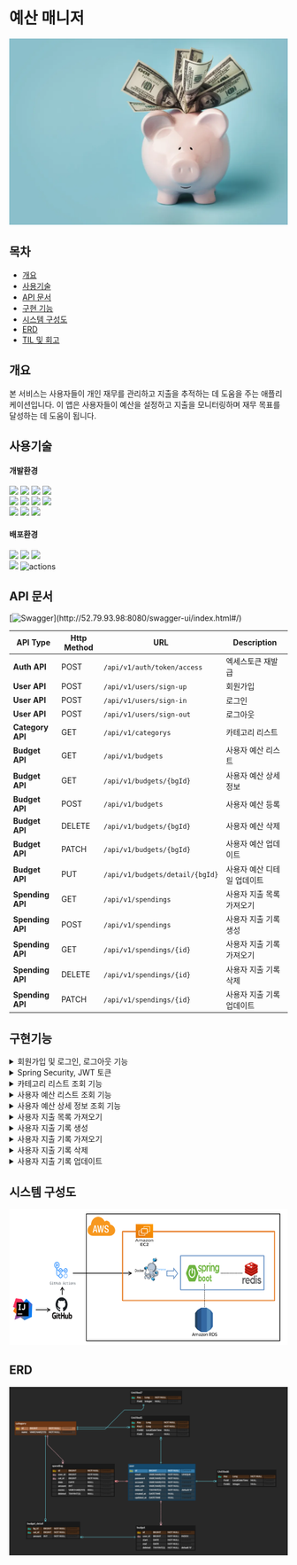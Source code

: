 # 예산 매니저
![title](./readme_source/title/logo.png)

## 목차
- [개요](#개요)
- [사용기술](#사용기술)
- [API 문서](#API-문서)
- [구현 기능](#구현기능)
- [시스템 구성도](#시스템-구성도)
- [ERD](#ERD)
- [TIL 및 회고](#프로젝트-관리-및-회고
  )

## 개요
본 서비스는 사용자들이 개인 재무를 관리하고 지출을 추적하는 데 도움을 주는 애플리케이션입니다.
이 앱은 사용자들이 예산을 설정하고 지출을 모니터링하며 재무 목표를 달성하는 데 도움이 됩니다.

## 사용기술

#### 개발환경
<img src="https://img.shields.io/badge/java-007396?&logo=java&logoColor=white"> <img src="https://img.shields.io/badge/spring-6DB33F?&logo=spring&logoColor=white"> <img src="https://img.shields.io/badge/Spring boot-6DB33F?&logo=Spring boot&logoColor=white"> <img src="https://img.shields.io/badge/gradle-02303A?&logo=gradle&logoColor=white">
<br>
<img src="https://img.shields.io/badge/MariaDB-003545?&logo=mariaDB&logoColor=white"> <img src="https://img.shields.io/badge/redis-DC382D?&logo=redis&logoColor=white"> <img src="https://img.shields.io/badge/Spring JPA-6DB33F?&logo=Spring JPA&logoColor=white"> <img src="https://img.shields.io/badge/querydsl-2599ED?&logo=querydsl&logoColor=white">
<br>
<img src="https://img.shields.io/badge/intellijidea-000000?&logo=intellijidea&logoColor=white"> <img src="https://img.shields.io/badge/postman-FF6C37?&logo=postman&logoColor=white"> <img src="https://img.shields.io/badge/swagger-85EA2D?&logo=swagger&logoColor=white">

#### 배포환경
<img src="https://img.shields.io/badge/aws-232F3E?&logo=amazonaws&logoColor=white"> <img src="https://img.shields.io/badge/ec2-FF9900?&logo=amazonec2&logoColor=white"> <img src="https://img.shields.io/badge/rds-527FFF?&logo=amazonrds&logoColor=white">
<br>
<img src="https://img.shields.io/badge/github-181717?&logo=github&logoColor=white"> <img src="https://img.shields.io/badge/github actions-2088FF?&logo=githubactions&logoColor=white" alt="actions">



## API 문서
[![Swagger](https://img.shields.io/badge/swagger_문서로_확인하기_(클릭!)-85EA2D?&logo=swagger&logoColor=white)](http://52.79.93.98:8080/swagger-ui/index.html#/)


| API Type         | Http Method | URL                        | Description     |
|------------------|-------------|----------------------------|-----------------|
| **Auth API**     | POST        | `/api/v1/auth/token/access` | 엑세스토큰 재발급       | 
| **User API**     | POST        | `/api/v1/users/sign-up`    | 회원가입            |
| **User API**     | POST        | `/api/v1/users/sign-in`    | 로그인             |
| **User API**     | POST        | `/api/v1/users/sign-out`   | 로그아웃            |
| **Category API** | GET         | `/api/v1/categorys`        | 카테고리 리스트        |
| **Budget API**   | GET         | `/api/v1/budgets`          | 사용자 예산 리스트      |
| **Budget API**   | GET         | `/api/v1/budgets/{bgId}`   | 사용자 예산 상세정보     |
| **Budget API**   | POST        | `/api/v1/budgets`          | 사용자 예산 등록       |
| **Budget API**   | DELETE      | `/api/v1/budgets/{bgId}`   | 사용자 예산 삭제       |
| **Budget API**   | PATCH       | `/api/v1/budgets/{bgId}`   | 사용자 예산 업데이트     |
| **Budget API**   | PUT         | `/api/v1/budgets/detail/{bgId}` | 사용자 예산 디테일 업데이트 |
| **Spending API** | GET         | `/api/v1/spendings `       | 사용자 지출 목록 가져오기  |
| **Spending API** | POST        | `/api/v1/spendings `       | 사용자 지출 기록 생성    |
| **Spending API** | GET         | `/api/v1/spendings/{id} `  | 사용자 지출 기록 가져오기  |
| **Spending API** | DELETE      | `/api/v1/spendings/{id} `  | 사용자 지출 기록 삭제    |
| **Spending API** | PATCH        | `/api/v1/spendings/{id} `  | 사용자 지출 기록 업데이트  |


## 구현기능

<details>
  <summary>회원가입 및 로그인, 로그아웃 기능</summary>

- **구현 기능** <br>
    - 사용자 회원가입 및 로그인, 로그아웃 기능

- **구현 방법** <br>
    - 회원가입: 사용자 회원 양식을 받아 DB에 저장
    - 로그인: 사용자 로그인 양식을 받아 DB에 비밀번호와 비교한 후, Access Token, Refresh Token 발급
    - 로그아웃: 로그아웃 요청 시, Redis에 저장된 Refresh 토큰을 제거
</details>

<details>
  <summary>Spring Security, JWT 토큰</summary>

- **구현 기능** <br>
    - Spring Security 와 JWT

- **구현 방법** <br>
    - 사용자 로그인 시, 발급한 Refresh Token을 Redis에 저장
    - Access Token 재발급 시, Redis에 저장된 사용자 Refresh Token과 비교
    - 로그아웃 시, Redis에서 발급한 Refresh Token 제거
</details>

<details>
  <summary>카테고리 리스트 조회 기능</summary>

- **구현 기능** <br>
    - 카테고리 리스트 반환

- **구현 방법** <br>
    - 카테고리 조회 후 리스트 반환
</details>

<details>
  <summary>사용자 예산 리스트 조회 기능</summary>

- **구현 기능** <br>
    - 사용자가 설정한 예산 리스트를 반환

- **구현 방법**<br>
    - 사용자 아이디로 조회한 예산 리스트를 반환합니다.
</details>
<details>
  <summary>사용자 예산 상세 정보 조회 기능</summary>

- **구현 기능** <br>
    - 사용자 예산의 상세정보를 조회합니다.

- **구현 방법**<br>
    - 사용자ID와 bgid로 사용자 예산 정보를 가져옵니다.
    - fetch join을 사용해 한번에 하위 항목까지 모두 조회합니다.
    - Redis를 사용해 캐싱을 적용하였습니다.
    - Redis에 데이터가 존재하면 Redis에서 데이터를 반환하고 존재하지 않으면 DB에서 조회하여 Redis에 저장 후 데이터를 반환합니다.

</details>
<details>
  <summary>사용자 지출 목록 가져오기 </summary>

- **구현 기능** <br>
    - 사용자 지출 목록을 가져옵니다.

- **구현 방법**<br>
    - 사용자의 id와 조회 조건을 받아 QueryDSL로 조건 목록 조회를 구현했습니다.
  
</details>
<details>
  <summary>사용자 지출 기록 생성</summary>

- **구현 기능** <br>
    - 사용자의 지출 기록을 생성합니다.

- **구현 방법**<br>
    - 사용자의 양식을 받아 지출 기록을 생성합니다.
</details>
<details>
  <summary>사용자 지출 기록 가져오기</summary>

- **구현 기능** <br>
    - 사용자가 선택한 지출 기록을 가져옵니다.

- **구현 방법**<br>
    - 사용자가 선택한 지출 id와 토큰 userid를 이용해 권한 체크를 하고 가져옵니다.
</details>
<details>
  <summary>사용자 지출 기록 삭제</summary>

- **구현 기능** <br>
    - 사용자가 선택한 지출 기록을 삭제합니다.

- **구현 방법**<br>
    - 사용자가 선택한 지출 id와 토큰 userid를 이용해 권한 체크를 하고 삭제합니다.
</details>
<details>
  <summary>사용자 지출 기록 업데이트</summary>

- **구현 기능** <br>
    - 사용자가 선택한 지출 기록을 요청 시 제출한 양식으로 업데이트합니다.

- **구현 방법**<br>
    - 사용자가 선택한 지출 id와 토큰 userid를 이용해 권한 체크를 하고 제출한 양식대로 업데이트 합니다.
</details>

## 시스템 구성도
![시스템 구성도](./readme_source/system_diagram/system_diagram.png)

## ERD
![ERD](./readme_source/erd/erd.png)



